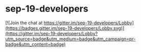 # sep-19-developers

[![Join the chat at https://gitter.im/sep-19-developers/Lobby](https://badges.gitter.im/sep-19-developers/Lobby.svg)](https://gitter.im/sep-19-developers/Lobby?utm_source=badge&utm_medium=badge&utm_campaign=pr-badge&utm_content=badge)